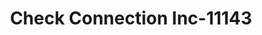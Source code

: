 ---
f_zip-code: 35124
f_state-code: AL
title: Check Connection Inc-11143
f_phone: 205-620-5090
f_city-only: Pelham
f_address: 2953 Pelham Parkway Pelham
f_location-unique-id: '11143'
slug: check-connection-inc-11143
updated-on: '2024-05-30T13:46:58.046Z'
created-on: '2024-05-30T13:36:59.803Z'
published-on: '2024-05-30T13:54:32.469Z'
f_city-state: cms/city/pelham-al.md
f_company: cms/company/check-connection-inc.md
f_state: cms/state/alabama.md
layout: '[payday-loan].html'
tags: payday-loan
---